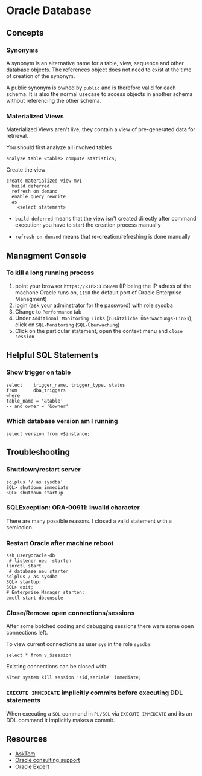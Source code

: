 # Oracle Database #

## Concepts ##

### Synonyms ###

A synonym is an alternative name for a table, view, sequence and other database objects. The references object does not need to exist at the time of creation of the synonym.

A public synonym is owned by `public` and is therefore valid for each schema. It is also the normal usecase to access objects in another schema without referencing the other schema.

### Materialized Views ###

Materialized Views aren't live, they contain a view of pre-generated data for retrieval.

You should first analyze all involved tables

	analyze table <table> compute statistics;

Create the view

	create materialized view mv1
	  build deferred
	  refresh on demand
	  enable query rewrite
	  as
		<select statement>

- `build deferred` means that the view isn't created directly after command execution; you have to start the creation process manually

- `refresh on demand` means that re-creation/refreshing is done manually

## Managment Console ##

### To kill a long running process ###

1. point your browser `https://<IP>:1158/em` (IP being the IP adress of the machone Oracle runs on, `1158` the default port of Oracle Enterprise Managment)
2. login (ask your adminstrator for the password) with role sysdba
3. Change to `Performance` tab
4. Under `Additional Monitoring Links` (`zusätzliche Überwachungs-Links`), click on `SQL-Monitoring` (`SQL-Überwachung`)
5. Click on the particular statement, open the context menu and `close session`

## Helpful SQL Statements ##

### Show trigger on table ###

	select    trigger_name,	trigger_type, status
	from      dba_triggers
	where
	table_name = '&table'
	-- and owner = '&owner'

### Which database version am I running ###

	select version from v$instance;

## Troubleshooting ##

### Shutdown/restart server ###

	sqlplus '/ as sysdba'
	SQL> shutdown immediate
	SQL> shutdown startup

### SQLException: ORA-00911: invalid character ###

There are many possible reasons. I closed a valid statement with a semicolon.

###  Restart Oracle after machine reboot ###

	ssh user@oracle-db
	 # listener neu	 starten
	lsnrctl start
	 # database neu starten
	sqlplus / as sysdba
	SQL> startup;
	SQL> exit;
	# Enterprise Manager starten:
	emctl start dbconsole

### Close/Remove open connections/sessions ###

After some botched coding and debugging sessions there were some open connections left.

To view current connections as user `sys` in the role `sysdba`:

	select * from v_$session

Existing connections can be closed with:

	alter system kill session 'sid,serial#' immediate;

### `EXECUTE IMMEDIATE` implicitly commits before executing DDL statements ###

When executing a `SQL` command in `PL/SQL` via `EXECUTE IMMEDIATE` and its an DDL command it implicitly makes a commit.

## Resources ##

- [AskTom](http://asktom.oracle.com)
- [Oracle consulting support](http://dba-oracle.com/)
- [Oracle Expert](http://hoopercharles.wordpress.com/)


